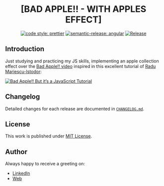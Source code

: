 <div align=center>

# [BAD APPLE!! - WITH APPLES EFFECT]

[![code style: prettier](https://img.shields.io/badge/code_style-prettier-ff69b4.svg)](https://github.com/prettier/prettier)
[![semantic-release: angular](https://img.shields.io/badge/semantic--release-angular-e10079?logo=semantic-release)](https://github.com/semantic-release/semantic-release)
[![Release](https://github.com/d3p1/bad-apple-with-apples/actions/workflows/release.yml/badge.svg)](https://github.com/d3p1/bad-apple-with-apples/actions/workflows/release.yml)

</div>

## Introduction

Just studying and practicing my JS skills, implementing an apple collection effect over the [Bad Apple!! video](https://www.youtube.com/watch?v=FtutLA63Cp8) inspired in this excellent tutorial of [Radu Mariescu-Istodor](https://www.youtube.com/@Radu):

[![Bad Apple!! But it’s a JavaScript Tutorial](https://img.youtube.com/vi/juIFchliumI/maxresdefault.jpg)](https://www.youtube.com/watch?v=juIFchliumI)

## Changelog

Detailed changes for each release are documented in [`CHANGELOG.md`](./CHANGELOG.md).

## License

This work is published under [MIT License](./LICENSE).

## Author

Always happy to receive a greeting on:

- [LinkedIn](https://www.linkedin.com/in/cristian-marcelo-de-picciotto/)
- [Web](https://d3p1.dev/)